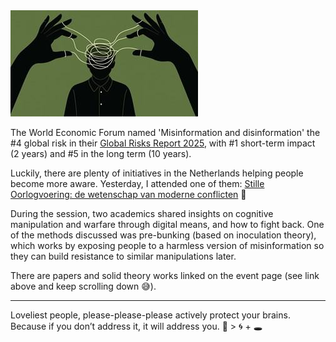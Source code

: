<!--
.. title: Stille Oorlogvoering
.. slug: stille-oorlogvoering
.. date: 2025-05-21
.. tags: cyber-warfare, attendance-report
.. type: text
.. description: Report of attendance
-->

<div class ="blog_pic">
    <img class="blog_pic" src="/images/posts/2025/stille-oorlog.jpg ">
</div>

The World Economic Forum named 'Misinformation and disinformation' the #4 
global risk in their [Global Risks Report 2025](https://www.weforum.org/publications/global-risks-report-2025/digest/), with #1 short-term impact (2 years) and #5 in the long term (10 years).

Luckily, there are plenty of initiatives in the Netherlands helping people become more aware. Yesterday, 
I attended one of them: [Stille Oorlogvoering: de wetenschap van moderne conflicten](https://www.sciencecafenijmegen.nl/terugblik/2025may19/) 🔗

<!-- TEASER_END -->

During the session, two academics shared insights on cognitive manipulation and warfare through digital means, 
and how to fight back. One of the methods discussed was pre-bunking (based on inoculation theory), which works by exposing people 
to a harmless version of misinformation so they can build resistance to similar manipulations later.

There are papers and solid theory works linked on the event page (see link above and keep scrolling down 😅).

___

Loveliest people, please-please-please actively protect your brains. Because if you don’t address it, it will address you. 🧠 > 🌀 + 🕳️

